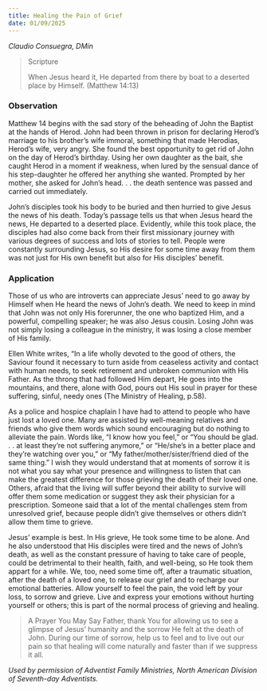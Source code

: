 ```yaml
---
title: Healing the Pain of Grief
date: 01/09/2025
---
```


_Claudio Consuegra, DMin_

> <p>Scripture</p>
> When Jesus heard it, He departed from there by boat to a deserted place by Himself. (Matthew 14:13)

### Observation

Matthew 14 begins with the sad story of the beheading of John the Baptist at the hands of Herod. John had been thrown in prison for declaring Herod’s marriage to his brother’s wife immoral, something that made Herodias, Herod’s wife, very angry. She found the best opportunity to get rid of John on the day of Herod’s birthday. Using her own daughter as the bait, she caught Herod in a moment if weakness, when lured by the sensual dance of his step-daughter he offered her anything she wanted. Prompted by her mother, she asked for John’s head. . . the death sentence was passed and carried out immediately.

John’s disciples took his body to be buried and then hurried to give Jesus the news of his death. Today’s passage tells us that when Jesus heard the news, He departed to a deserted place. Evidently, while this took place, the disciples had also come back from their first missionary journey with various degrees of success and lots of stories to tell. People were constantly surrounding Jesus, so His desire for some time away from them was not just for His own benefit but also for His disciples’ benefit.

### Application

Those of us who are introverts can appreciate Jesus’ need to go away by Himself when He heard the news of John’s death. We need to keep in mind that John was not only His forerunner, the one who baptized Him, and a powerful, compelling speaker; he was also Jesus cousin. Losing John was not simply losing a colleague in the ministry, it was losing a close member of His family.

Ellen White writes, “In a life wholly devoted to the good of others, the Saviour found it necessary to turn aside from ceaseless activity and contact with human needs, to seek retirement and unbroken communion with His Father. As the throng that had followed Him depart, He goes into the mountains, and there, alone with God, pours out His soul in prayer for these suffering, sinful, needy ones (The Ministry of Healing, p.58).

As a police and hospice chaplain I have had to attend to people who have just lost a loved one. Many are assisted by well-meaning relatives and friends who give them words which sound encouraging but do nothing to alleviate the pain. Words like, “I know how you feel,” or “You should be glad. . . at least they’re not suffering anymore,” or “He/she’s in a better place and they’re watching over you,” or “My father/mother/sister/friend died of the same thing.” I wish they would understand that at moments of sorrow it is not what you say what your presence and willingness to listen that can make the greatest difference for those grieving the death of their loved one. Others, afraid that the living will suffer beyond their ability to survive will offer them some medication or suggest they ask their physician for a prescription. Someone said that a lot of the mental challenges stem from unresolved grief, because people didn’t give themselves or others didn’t allow them time to grieve.

Jesus’ example is best. In His grieve, He took some time to be alone. And he also understood that His disciples were tired and the news of John’s death, as well as the constant pressure of having to take care of people, could be detrimental to their health, faith, and well-being, so He took them appart for a while. We, too, need some time off, after a traumatic situation, after the death of a loved one, to release our grief and to recharge our emotional batteries. Allow yourself to feel the pain, the void left by your loss, to sorrow and grieve. Live and express your emotions without hurting yourself or others; this is part of the normal process of grieving and healing.

> <callout>A Prayer You May Say</callout>
> Father, thank You for allowing us to see a glimpse of Jesus’ humanity and the sorrow He felt at the death of John. During our time of sorrow, help us to feel and to live out our pain so that healing will come naturally and faster than if we suppress it all.

_Used by permission of Adventist Family Ministries, North American Division of Seventh-day Adventists._